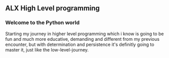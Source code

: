 ## ALX High Level programming
### Welcome to the Python world
Starting my journey in higher level programming which i know is going to be fun and much more educative, demanding and different from my previous encounter, but with determination and persistence it's definitly going to master it, just like the low-level-journey.

